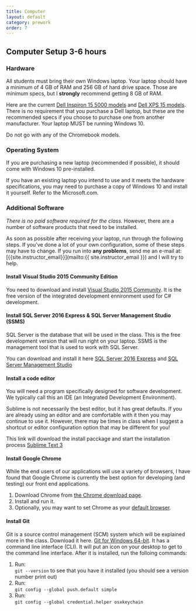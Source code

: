 ```yaml
---
title: Computer
layout: default
category: prework
order: 7
---
```


## Computer Setup <time class='estimate'>3-6 hours</time>

### Hardware

All students must bring their own Windows laptop. Your laptop should have a minimum of 4 GB of RAM and 256 GB of hard drive space. Those are minimum specs, but I **strongly** recommend getting 8 GB of RAM.

Here are the current [Dell Inspiron 15 5000 models](http://www.dell.com/en-us/shop/productdetails/inspiron-15-5567-laptop) and [Dell XPS 15 models](http://www.dell.com/en-us/shop/productdetails/xps-15-9550-laptop). There is no requirement that you purchase a Dell laptop, but these are the recommended specs if you choose to purchase one from another manufacturer. Your laptop MUST be running Windows 10.

Do not go with any of the Chromebook models.

### Operating System

If you are purchasing a new laptop (recommended if possible), it should come with Windows 10 pre-installed.

If you have an existing laptop you intend to use and it meets the hardware specifications, you may need to purchase a copy of Windows 10 and install it yourself. Refer to the Microsoft.com.

### Additional Software

_There is no paid software required for the class._ However, there are a number of software products that need to be installed.

As soon as possible after receiving your laptop, run through the following steps. If you've done a lot of your own configuration, some of these steps may have to change. If you run into **any problems**, send me an e-mail at: [{{site.instructor_email}}](mailto:{{ site.instructor_email }}) and I will try to help.

#### Install Visual Studio 2015 Community Edition 

You need to download and install [Visual Studio 2015 Community](https://www.visualstudio.com/vs/community/). It is the free version of the integrated development ennironment used for C# development.

#### Install SQL Server 2016 Express & SQL Server Management Studio (SSMS)
SQL Server is the database that will be used in the class. This is the free development version that will run right on your laptop. SSMS is the management tool that is used to work with SQL Server.

You can download and install it here [SQL Server 2016 Express](https://www.microsoft.com/en-us/download/details.aspx?id=52679) and [SQL Server Management Studio](http://go.microsoft.com/fwlink/?linkid=832812)

#### Install a code editor

You will need a program specifically designed for software development. We typically call this an IDE (an Integrated Development Environment).

Sublime is not necessarily the best editor, but it has great defaults. If you are already using an editor and are comfortable with it then you may continue to use it. However, there may be times in class when I suggest a shortcut or editor configuration option that may be different for you! 

This link will download the install pacckage and start the installation process [Sublime Text 3](https://download.sublimetext.com/Sublime%20Text%20Build%203126%20x64%20Setup.exe)

#### Install Google Chrome

While the end users of our applications will use a variety of browsers, I have found that Google Chrome is currently the best option for developing (and testing) our front end applications.

  1. Download Chrome from [the Chrome download page](https://www.google.com/intl/en/chrome/browser/).
  1. Install and run it.
  1. Optionally, you may want to set Chrome as your [default browser](https://support.google.com/chrome/answer/95417?hl=en).

#### Install Git

Git is a source control management (SCM) system which will be explained more in the class. Download it here. [Git for Windows 64-bit](https://github.com/git-for-windows/git/releases/download/v2.10.2.windows.1/Git-2.10.2-64-bit.exe). It has a command line interface (CLI). It will put an icon on your desktop to get to the command line interface. After it is installed, run the folloing commands:

  1. Run:  
  `git --version` to see that you have it installed (you should see a version number print out)
  1. Run:  
  `git config --global push.default simple`
  1. Run:  
  `git config --global credential.helper osxkeychain`
